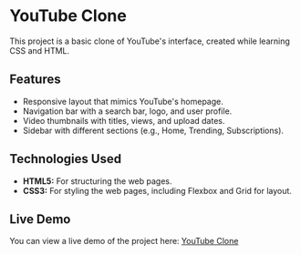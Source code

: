# YouTube Clone

This project is a basic clone of YouTube's interface, created while learning CSS and HTML.

## Features
- Responsive layout that mimics YouTube's homepage.
- Navigation bar with a search bar, logo, and user profile.
- Video thumbnails with titles, views, and upload dates.
- Sidebar with different sections (e.g., Home, Trending, Subscriptions).

## Technologies Used
- **HTML5:** For structuring the web pages.
- **CSS3:** For styling the web pages, including Flexbox and Grid for layout.

## Live Demo
You can view a live demo of the project here: [YouTube Clone](https://shreyj03.github.io/YouTube.com--Static_Clone/)
